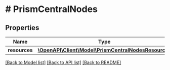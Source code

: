 # # PrismCentralNodes

## Properties

Name | Type | Description | Notes
------------ | ------------- | ------------- | -------------
**resources** | [**\OpenAPI\Client\Model\PrismCentralNodesResources**](PrismCentralNodesResources.md) |  |

[[Back to Model list]](../../README.md#models) [[Back to API list]](../../README.md#endpoints) [[Back to README]](../../README.md)
